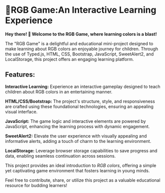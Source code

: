 # 🎨RGB Game:An Interactive Learning Experience
**Hey there! 👋 Welcome to the RGB Game, where learning colors is a blast!**

The "RGB Game" is a delightful and educational mini-project designed to make learning about RGB colors an enjoyable journey for children. Through the use of Typed.js, HTML, CSS, Bootstrap, JavaScript, SweetAlert2, and LocalStorage, this project offers an engaging learning platform.

## Features:

**Interactive Learning:** Experience an interactive gameplay designed to teach children about RGB colors in an entertaining manner.

**HTML/CSS/Bootstrap:** The project's structure, style, and responsiveness are crafted using these foundational technologies, ensuring an appealing visual interface.

**JavaScript:** The game logic and interactive elements are powered by JavaScript, enhancing the learning process with dynamic engagement.

**SweetAlert2:** Elevate the user experience with visually appealing and informative alerts, adding a touch of charm to the learning environment.

**LocalStorage:** Leverage browser storage capabilities to save progress and data, enabling seamless continuation across sessions.

This project provides an ideal introduction to *RGB colors*, offering a simple yet captivating game environment that fosters learning in young minds.

Feel free to contribute, share, or utilize this project as a valuable educational resource for budding learners!


